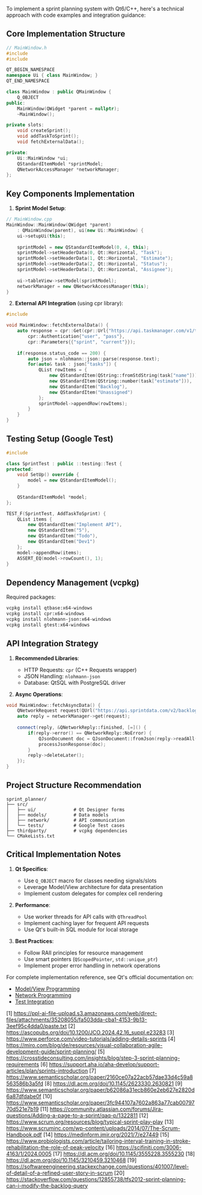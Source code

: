 To implement a sprint planning system with Qt6/C++, here's a technical approach with code examples and integration guidance:

## Core Implementation Structure
```cpp
// MainWindow.h
#include 
#include 

QT_BEGIN_NAMESPACE
namespace Ui { class MainWindow; }
QT_END_NAMESPACE

class MainWindow : public QMainWindow {
    Q_OBJECT
public:
    MainWindow(QWidget *parent = nullptr);
    ~MainWindow();

private slots:
    void createSprint();
    void addTaskToSprint();
    void fetchExternalData();

private:
    Ui::MainWindow *ui;
    QStandardItemModel *sprintModel;
    QNetworkAccessManager *networkManager;
};
```

## Key Components Implementation
1. **Sprint Model Setup**:
```cpp
// MainWindow.cpp
MainWindow::MainWindow(QWidget *parent) 
    : QMainWindow(parent), ui(new Ui::MainWindow) {
    ui->setupUi(this);
    
    sprintModel = new QStandardItemModel(0, 4, this);
    sprintModel->setHeaderData(0, Qt::Horizontal, "Task");
    sprintModel->setHeaderData(1, Qt::Horizontal, "Estimate");
    sprintModel->setHeaderData(2, Qt::Horizontal, "Status");
    sprintModel->setHeaderData(3, Qt::Horizontal, "Assignee");
    
    ui->tableView->setModel(sprintModel);
    networkManager = new QNetworkAccessManager(this);
}
```

2. **External API Integration** (using cpr library):
```cpp
#include 

void MainWindow::fetchExternalData() {
    auto response = cpr::Get(cpr::Url{"https://api.taskmanager.com/v1/tasks"},
        cpr::Authentication{"user", "pass"},
        cpr::Parameters{{"sprint", "current"}});
    
    if(response.status_code == 200) {
        auto json = nlohmann::json::parse(response.text);
        for(auto& task : json["tasks"]) {
            QList rowItems = {
                new QStandardItem(QString::fromStdString(task["name"])),
                new QStandardItem(QString::number(task["estimate"])),
                new QStandardItem("Backlog"),
                new QStandardItem("Unassigned")
            };
            sprintModel->appendRow(rowItems);
        }
    }
}
```

## Testing Setup (Google Test)
```cpp
#include 

class SprintTest : public ::testing::Test {
protected:
    void SetUp() override {
        model = new QStandardItemModel();
    }
    
    QStandardItemModel *model;
};

TEST_F(SprintTest, AddTaskToSprint) {
    QList items {
        new QStandardItem("Implement API"),
        new QStandardItem("5"),
        new QStandardItem("Todo"),
        new QStandardItem("Dev1")
    };
    model->appendRow(items);
    ASSERT_EQ(model->rowCount(), 1);
}
```

## Dependency Management (vcpkg)
Required packages:
```bash
vcpkg install qtbase:x64-windows
vcpkg install cpr:x64-windows
vcpkg install nlohmann-json:x64-windows
vcpkg install gtest:x64-windows
```

## API Integration Strategy
1. **Recommended Libraries**:
   - HTTP Requests: `cpr` (C++ Requests wrapper)
   - JSON Handling: `nlohmann-json`
   - Database: QtSQL with PostgreSQL driver

2. **Async Operations**:
```cpp
void MainWindow::fetchAsyncData() {
    QNetworkRequest request(QUrl("https://api.sprintdata.com/v2/backlog"));
    auto reply = networkManager->get(request);
    
    connect(reply, &QNetworkReply::finished, [=]() {
        if(reply->error() == QNetworkReply::NoError) {
            QJsonDocument doc = QJsonDocument::fromJson(reply->readAll());
            processJsonResponse(doc);
        }
        reply->deleteLater();
    });
}
```

## Project Structure Recommendation
```
sprint_planner/
├── src/
│   ├── ui/              # Qt Designer forms
│   ├── models/          # Data models
│   ├── network/         # API communication
│   └── tests/           # Google Test cases
├── thirdparty/          # vcpkg dependencies
└── CMakeLists.txt
```

## Critical Implementation Notes
1. **Qt Specifics**:
   - Use `Q_OBJECT` macro for classes needing signals/slots
   - Leverage Model/View architecture for data presentation
   - Implement custom delegates for complex cell rendering

2. **Performance**:
   - Use worker threads for API calls with `QThreadPool`
   - Implement caching layer for frequent API requests
   - Use Qt's built-in SQL module for local storage

3. **Best Practices**:
   - Follow RAII principles for resource management
   - Use smart pointers (`QScopedPointer`, `std::unique_ptr`)
   - Implement proper error handling in network operations

For complete implementation reference, see Qt's official documentation on:
- [Model/View Programming](https://doc.qt.io/qt-6/model-view-programming.html)
- [Network Programming](https://doc.qt.io/qt-6/qtnetwork-index.html)
- [Test Integration](https://doc.qt.io/qt-6/test-overview.html)

[1] https://ppl-ai-file-upload.s3.amazonaws.com/web/direct-files/attachments/35208055/fa503dda-cba1-4153-9b13-3eef95c4dda0/paste.txt
[2] https://ascopubs.org/doi/10.1200/JCO.2024.42.16_suppl.e23283
[3] https://www.perforce.com/video-tutorials/adding-details-sprints
[4] https://miro.com/blog/de/resources/visual-collaboration-agile-development-guide/sprint-planning/
[5] https://crosstideconsulting.com/insights/blog/step-3-sprint-planning-requirements
[6] https://support.aha.io/aha-develop/support-articles/plan/sprints-introduction
[7] https://www.semanticscholar.org/paper/2160ce07a22acb57dae33d4c59a8563586b3a5fd
[8] https://dl.acm.org/doi/10.1145/2623330.2630821
[9] https://www.semanticscholar.org/paper/b62086a31ecb860e2eb627e2820d6a87dfdabe0f
[10] https://www.semanticscholar.org/paper/3fc944107a7602a863a77cab0079770d521e7b19
[11] https://community.atlassian.com/forums/Jira-questions/Adding-a-page-to-a-sprint/qaq-p/1322811
[12] https://www.scrum.org/resources/blog/typical-sprint-play-play
[13] https://www.scruminc.com/wp-content/uploads/2014/07/The-Scrum-Handbook.pdf
[14] https://medinform.jmir.org/2021/7/e27449
[15] https://www.probiologists.com/article/tailoring-interval-training-in-stroke-rehabilitation-the-role-of-peak-velocity
[16] https://scifiniti.com/3006-4163/1/2024.0005
[17] https://dl.acm.org/doi/10.1145/3555228.3555230
[18] https://dl.acm.org/doi/10.1145/3210459.3210468
[19] https://softwareengineering.stackexchange.com/questions/401007/level-of-detail-of-a-refined-user-story-in-scrum
[20] https://stackoverflow.com/questions/12855738/tfs2012-sprint-planning-can-i-modify-the-backlog-query